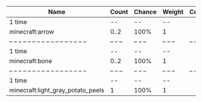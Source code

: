 | Name                              | Count | Chance | Weight | Comment |
| --------------------------------- | ----- | ------ | ------ | ------- |
| 1 time                            |    -- |     -- |     -- |         |
| minecraft:arrow                   |  0..2 |   100% |      1 |         |
| – – – – – – – – – – – – – – – – – | – – – | – – –  | – – –  | – – – – |
| 1 time                            |    -- |     -- |     -- |         |
| minecraft:bone                    |  0..2 |   100% |      1 |         |
| – – – – – – – – – – – – – – – – – | – – – | – – –  | – – –  | – – – – |
| 1 time                            |    -- |     -- |     -- |         |
| minecraft:light_gray_potato_peels |     1 |   100% |      1 |         |